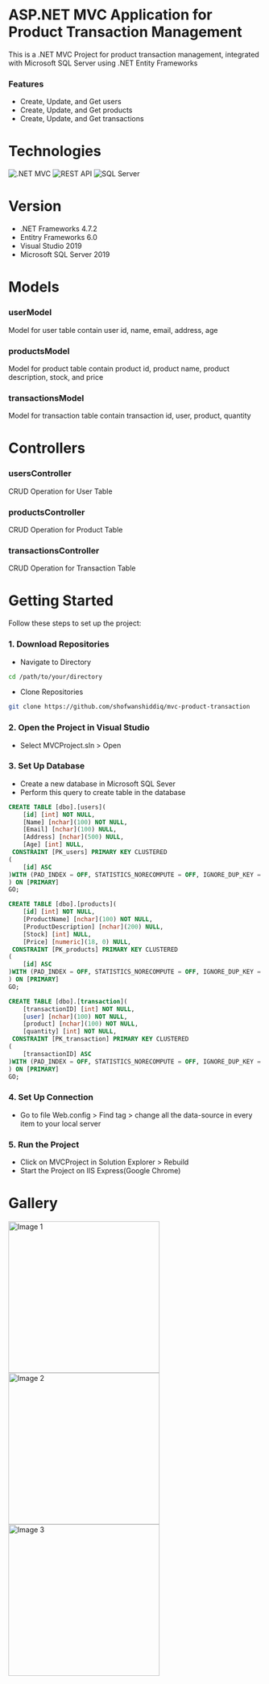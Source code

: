 # ASP.NET MVC Application for Product Transaction Management

This is a .NET MVC Project for product transaction management, integrated with Microsoft SQL Server using .NET Entity Frameworks

### Features
* Create, Update, and Get users
* Create, Update, and Get products
* Create, Update, and Get transactions

# Technologies
![.NET MVC](https://img.shields.io/badge/.NET_MVC-%230078D4.svg?style=for-the-badge&logo=.net&logoColor=white)  ![REST API](https://img.shields.io/badge/restapi-%23000000.svg?style=for-the-badge&logo=swagger&logoColor=white)  ![SQL Server](https://img.shields.io/badge/SQL_Server-%23007A92.svg?style=for-the-badge&logo=microsoft-sql-server&logoColor=white)

# Version
* .NET Frameworks 4.7.2
* Entitry Frameworks 6.0
* Visual Studio 2019
* Microsoft SQL Server 2019

# Models

### userModel
Model for user table contain user id, name, email, address, age

### productsModel
Model for product table contain product id, product name, product description, stock, and price

### transactionsModel
Model for transaction table contain transaction id, user, product, quantity

# Controllers
### usersController
CRUD Operation for User Table

### productsController
CRUD Operation for Product Table

### transactionsController
CRUD Operation for Transaction Table

# Getting Started

Follow these steps to set up the project:

### 1. Download Repositories
* Navigate to Directory
```bash
cd /path/to/your/directory
```
* Clone Repositories
```bash
git clone https://github.com/shofwanshiddiq/mvc-product-transaction
```

### 2. Open the Project in Visual Studio
* Select MVCProject.sln > Open

### 3. Set Up Database
* Create a new database in Microsoft SQL Sever
* Perform this query to create table in the database
```sql
CREATE TABLE [dbo].[users](
	[id] [int] NOT NULL,
	[Name] [nchar](100) NOT NULL,
	[Email] [nchar](100) NULL,
	[Address] [nchar](500) NULL,
	[Age] [int] NULL,
 CONSTRAINT [PK_users] PRIMARY KEY CLUSTERED 
(
	[id] ASC
)WITH (PAD_INDEX = OFF, STATISTICS_NORECOMPUTE = OFF, IGNORE_DUP_KEY = OFF, ALLOW_ROW_LOCKS = ON, ALLOW_PAGE_LOCKS = ON) ON [PRIMARY]
) ON [PRIMARY]
GO;

CREATE TABLE [dbo].[products](
	[id] [int] NOT NULL,
	[ProductName] [nchar](100) NOT NULL,
	[ProductDescription] [nchar](200) NULL,
	[Stock] [int] NULL,
	[Price] [numeric](18, 0) NULL,
 CONSTRAINT [PK_products] PRIMARY KEY CLUSTERED 
(
	[id] ASC
)WITH (PAD_INDEX = OFF, STATISTICS_NORECOMPUTE = OFF, IGNORE_DUP_KEY = OFF, ALLOW_ROW_LOCKS = ON, ALLOW_PAGE_LOCKS = ON) ON [PRIMARY]
) ON [PRIMARY]
GO;

CREATE TABLE [dbo].[transaction](
	[transactionID] [int] NOT NULL,
	[user] [nchar](100) NOT NULL,
	[product] [nchar](100) NOT NULL,
	[quantity] [int] NOT NULL,
 CONSTRAINT [PK_transaction] PRIMARY KEY CLUSTERED 
(
	[transactionID] ASC
)WITH (PAD_INDEX = OFF, STATISTICS_NORECOMPUTE = OFF, IGNORE_DUP_KEY = OFF, ALLOW_ROW_LOCKS = ON, ALLOW_PAGE_LOCKS = ON) ON [PRIMARY]
) ON [PRIMARY]
GO;
```

### 4. Set Up Connection
* Go to file Web.config > Find tag <connectionString> > change all the data-source in every item to your local server

### 5. Run the Project
* Click on MVCProject in Solution Explorer > Rebuild
* Start the Project on IIS Express(Google Chrome)

# Gallery
<img src="https://github.com/user-attachments/assets/a35c04ba-7f05-468d-bbdb-657b78e4b1b8" alt="Image 1" style="width: 300px;">
<img src="https://github.com/user-attachments/assets/a5ecfc3c-2fe3-4784-97ed-bc247293f768" alt="Image 2" style="width: 300px;">
<img src="https://github.com/user-attachments/assets/6e0d06fe-595a-4f66-a1c3-6f0a5931a09b" alt="Image 3" style="width: 300px;">


